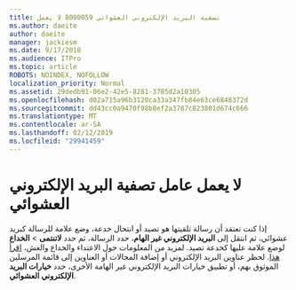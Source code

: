 ```yaml
---
title: تصفية البريد الإلكتروني العشوائي 8000059 لا يعمل
ms.author: daeite
author: daeite
manager: jackiesm
ms.date: 9/17/2018
ms.audience: ITPro
ms.topic: article
ROBOTS: NOINDEX, NOFOLLOW
localization_priority: Normal
ms.assetid: 29dedb91-06e2-42e5-8281-3785d2a10305
ms.openlocfilehash: d02a715a96b3120ca33a347fb84e63ce6848372d
ms.sourcegitcommit: dd43cc0a9470f98b8ef2a3787c823801d674c666
ms.translationtype: MT
ms.contentlocale: ar-SA
ms.lasthandoff: 02/12/2019
ms.locfileid: "29941459"
---
```

# <a name="spam-filter-not-working"></a>لا يعمل عامل تصفية البريد الإلكتروني العشوائي

إذا كنت تعتقد أن رسالة تلقيتها هو تصيد أو انتحال خدعة، وضع علامة للرسالة كبريد عشوائي، ثم انتقل إلى **البريد الإلكتروني غير الهام**، حدد الرسالة، ثم حدد **لاتنتمى** \> **الخداع** لوضع علامة عليها كخدعة تصيد. لمزيد من المعلومات حول الاعتداء والخداع والغش، [اقرأ هذا](https://support.office.com/article/0d882ea5-eedc-4bed-aebc-079ffa1105a3). لحظر عناوين البريد الإلكتروني أو إضافة المجالات أو العناوين إلى قائمة المرسلين الموثوق بهم، أو تطبيق خيارات البريد الإلكتروني غير الهامة الأخرى، حدد **خيارات البريد الإلكتروني العشوائي**. 
  

